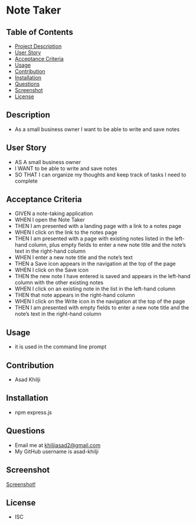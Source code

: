 # Note Taker

## Table of Contents
- [Project Description](#Description)
- [User Story](#UserStory)
- [Acceptance Criteria](#AcceptanceCriteria)
- [Usage](#usage)
- [Contribution](#Contribution)
- [Installation](#Installation)
- [Questions](#Questions)
- [Screenshot](#Screenshot)
- [License](#License)

## Description
* As a small business owner I want to be able to write and save notes

## User Story
* AS A small business owner
* I WANT to be able to write and save notes
* SO THAT I can organize my thoughts and keep track of tasks I need to complete

## Acceptance Criteria
* GIVEN a note-taking application
* WHEN I open the Note Taker
* THEN I am presented with a landing page with a link to a notes page
* WHEN I click on the link to the notes page
* THEN I am presented with a page with existing notes listed in the left-hand column, plus empty fields to enter a new note title and the note’s text in the right-hand column
* WHEN I enter a new note title and the note’s text
* THEN a Save icon appears in the navigation at the top of the page
* WHEN I click on the Save icon
* THEN the new note I have entered is saved and appears in the left-hand column with the other existing notes
* WHEN I click on an existing note in the list in the left-hand column
* THEN that note appears in the right-hand column
* WHEN I click on the Write icon in the navigation at the top of the page
* THEN I am presented with empty fields to enter a new note title and the note’s text in the right-hand column

## Usage
* it is used in the command line prompt

## Contribution
* Asad Khilji

## Installation
* npm express.js

## Questions
* Email me at khiljiasad2@gmail.com
* My GitHub username is asad-khilji

## Screenshot
[Screenshot!]()

## License
* ISC
    

